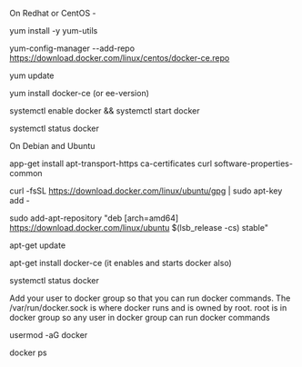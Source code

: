 On Redhat or CentOS -

yum install -y yum-utils

yum-config-manager --add-repo https://download.docker.com/linux/centos/docker-ce.repo

yum update

yum install docker-ce (or ee-version)

systemctl enable docker && systemctl start docker

systemctl status docker

On Debian and Ubuntu

app-get install apt-transport-https ca-certificates curl software-properties-common

curl -fsSL https://download.docker.com/linux/ubuntu/gpg | sudo apt-key add -

sudo add-apt-repository "deb [arch=amd64] https://download.docker.com/linux/ubuntu $(lsb_release -cs) stable"

apt-get update

apt-get install docker-ce (it enables and starts docker also)

systemctl status docker

Add your user to docker group so that you can run docker commands. The /var/run/docker.sock is where docker runs and is owned by root. 
root is in docker group so any user in docker group can run docker commands

usermod -aG docker <user>

docker ps

